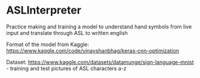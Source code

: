 # ASLInterpreter
Practice making and training a model to understand hand symbols from live input and translate through ASL to written english

Format of the model from Kaggle: https://www.kaggle.com/code/vinayshanbhag/keras-cnn-optimization

Dataset: https://www.kaggle.com/datasets/datamunge/sign-language-mnist     - training and test pictures of ASL characters a-z 
